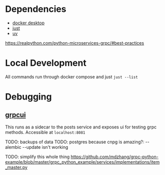 # Dependencies
- [docker desktop](https://docs.docker.com/desktop/)
- [just](https://github.com/casey/just)
- [uv](https://docs.astral.sh/uv/)


https://realpython.com/python-microservices-grpc/#best-practices

# Local Development
All commands run through docker compose and just
`just --list`

# Debugging
## [grpcui](https://github.com/fullstorydev/grpcui)
This runs as a sidecar to the posts service and exposes ui for testing grpc methods.
Accessible at `localhost:8081`

TODO: backups of data
TODO: postgres because cnpg is amazing?: -- alembic --update isn't working

TODO: simplify this whole thing
https://github.com/mdzhang/grpc-python-example/blob/master/grpc_python_example/services/implementations/item_master.py